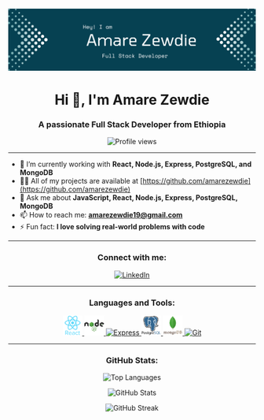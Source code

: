 <p align="center">
  <img src="https://github.com/amarezewdie/amarezewdie/blob/main/Github%20Banner.png" alt="GitHub Banner" />
</p>

<h1 align="center">Hi 👋, I'm Amare Zewdie</h1>
<h3 align="center">A passionate Full Stack Developer from Ethiopia</h3>

<p align="center">
  <img src="https://komarev.com/ghpvc/?username=amarezewdie&label=Profile%20views&color=0e75b6&style=flat" alt="Profile views" />
</p>

---

- 🌱 I’m currently working with **React, Node.js, Express, PostgreSQL, and MongoDB**
- 👨‍💻 All of my projects are available at [https://github.com/amarezewdie](https://github.com/amarezewdie)
- 💬 Ask me about **JavaScript, React, Node.js, Express, PostgreSQL, MongoDB**
- 📫 How to reach me: **amarezewdie19@gmail.com**
- ⚡ Fun fact: **I love solving real-world problems with code**

---

<h3 align="center">Connect with me:</h3>
<p align="center">
  <a href="https://www.linkedin.com/in/amare-zewdie/" target="_blank">
    <img src="https://cdn.jsdelivr.net/npm/simple-icons@3.0.1/icons/linkedin.svg" alt="LinkedIn" height="30" width="40" />
  </a>
</p>

---

<h3 align="center">Languages and Tools:</h3>
<p align="center">
  <a href="https://reactjs.org/" target="_blank">
    <img src="https://raw.githubusercontent.com/devicons/devicon/master/icons/react/react-original-wordmark.svg" alt="React" width="40" height="40"/>
  </a>
  <a href="https://nodejs.org/" target="_blank">
    <img src="https://raw.githubusercontent.com/devicons/devicon/master/icons/nodejs/nodejs-original-wordmark.svg" alt="Node.js" width="40" height="40"/>
  </a>
  <a href="https://expressjs.com/" target="_blank">
    <img src="https://cdn.worldvectorlogo.com/logos/express-109.svg" alt="Express" width="40" height="40"/>
  </a>
  <a href="https://www.postgresql.org/" target="_blank">
    <img src="https://raw.githubusercontent.com/devicons/devicon/master/icons/postgresql/postgresql-original-wordmark.svg" alt="PostgreSQL" width="40" height="40"/>
  </a>
  <a href="https://www.mongodb.com/" target="_blank">
    <img src="https://raw.githubusercontent.com/devicons/devicon/master/icons/mongodb/mongodb-original-wordmark.svg" alt="MongoDB" width="40" height="40"/>
  </a>
  <a href="https://git-scm.com/" target="_blank">
    <img src="https://www.vectorlogo.zone/logos/git-scm/git-scm-icon.svg" alt="Git" width="40" height="40"/>
  </a>
</p>

---

<h3 align="center">GitHub Stats:</h3>
<p align="center">
  <img src="https://github-readme-stats.vercel.app/api/top-langs?username=amarezewdie&show_icons=true&locale=en&layout=compact" alt="Top Languages" />
</p>
<p align="center">
  <img src="https://github-readme-stats.vercel.app/api?username=amarezewdie&show_icons=true&locale=en" alt="GitHub Stats" />
</p>
<p align="center">
  <img src="https://github-readme-streak-stats.herokuapp.com/?user=amarezewdie" alt="GitHub Streak" />
</p>

